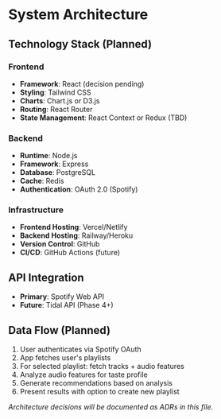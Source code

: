 # System Architecture

## Technology Stack (Planned)

### Frontend
- **Framework**: React (decision pending)
- **Styling**: Tailwind CSS
- **Charts**: Chart.js or D3.js
- **Routing**: React Router
- **State Management**: React Context or Redux (TBD)

### Backend
- **Runtime**: Node.js
- **Framework**: Express
- **Database**: PostgreSQL
- **Cache**: Redis
- **Authentication**: OAuth 2.0 (Spotify)

### Infrastructure
- **Frontend Hosting**: Vercel/Netlify
- **Backend Hosting**: Railway/Heroku
- **Version Control**: GitHub
- **CI/CD**: GitHub Actions (future)

## API Integration
- **Primary**: Spotify Web API
- **Future**: Tidal API (Phase 4+)

## Data Flow (Planned)
1. User authenticates via Spotify OAuth
2. App fetches user's playlists
3. For selected playlist: fetch tracks + audio features
4. Analyze audio features for taste profile
5. Generate recommendations based on analysis
6. Present results with option to create new playlist

*Architecture decisions will be documented as ADRs in this file.*